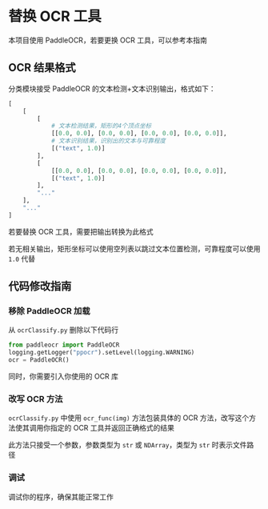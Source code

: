# 替换 OCR 工具

本项目使用 PaddleOCR，若要更换 OCR 工具，可以参考本指南

## OCR 结果格式

分类模块接受 PaddleOCR 的文本检测+文本识别输出，格式如下：

```python
[
    [
        [
            # 文本检测结果，矩形的4个顶点坐标
            [[0.0, 0.0], [0.0, 0.0], [0.0, 0.0], [0.0, 0.0]],
            # 文本识别结果，识别出的文本与可靠程度
            [("text", 1.0)]
        ],
        [
            [[0.0, 0.0], [0.0, 0.0], [0.0, 0.0], [0.0, 0.0]],
            [("text", 1.0)]
        ],
        "..."
    ],
    "..."
]
```

若要替换 OCR 工具，需要把输出转换为此格式

若无相关输出，矩形坐标可以使用空列表以跳过文本位置检测，可靠程度可以使用 `1.0` 代替

## 代码修改指南

### 移除 PaddleOCR 加载

从 `ocrClassify.py` 删除以下代码行

```python
from paddleocr import PaddleOCR
logging.getLogger("ppocr").setLevel(logging.WARNING)
ocr = PaddleOCR()
```

同时，你需要引入你使用的 OCR 库

### 改写 OCR 方法

`ocrClassify.py` 中使用 `ocr_func(img)` 方法包装具体的 OCR 方法，改写这个方法使其调用你指定的 OCR 工具并返回正确格式的结果

此方法只接受一个参数，参数类型为 `str` 或 `NDArray`，类型为 `str` 时表示文件路径

### 调试

调试你的程序，确保其能正常工作
